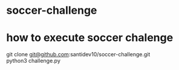 # soccer-challenge
# how to execute soccer chalenge

git clone git@github.com:santidev10/soccer-challenge.git  
python3 challenge.py  
